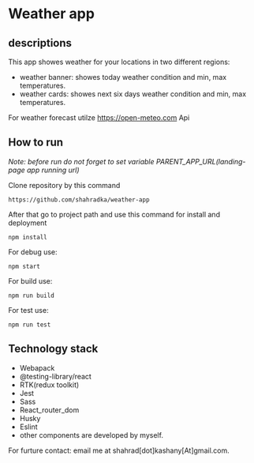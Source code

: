 # Weather app

## descriptions

This app showes weather for your locations in two different regions: 
* weather banner: showes today weather condition and min, max temperatures.
* weather cards: showes next six days weather condition and min, max temperatures.

For weather forecast utilze https://open-meteo.com Api

## How to run

*Note: before run do not forget to set variable PARENT_APP_URL(landing-page app running url)* 

Clone repository by this command

```
https://github.com/shahradka/weather-app

```

After that go to project path and use this command for install and deployment

```
npm install
```

For debug use:

```
npm start
```


For build use:

```
npm run build
```

For test use:

```
npm run test
```

## Technology stack 

* Webapack
* @testing-library/react
* RTK(redux toolkit)
* Jest
* Sass
* React_router_dom
* Husky
* Eslint
* other components are developed by myself.


For furture contact: email me at shahrad[dot]kashany[At]gmail.com.
